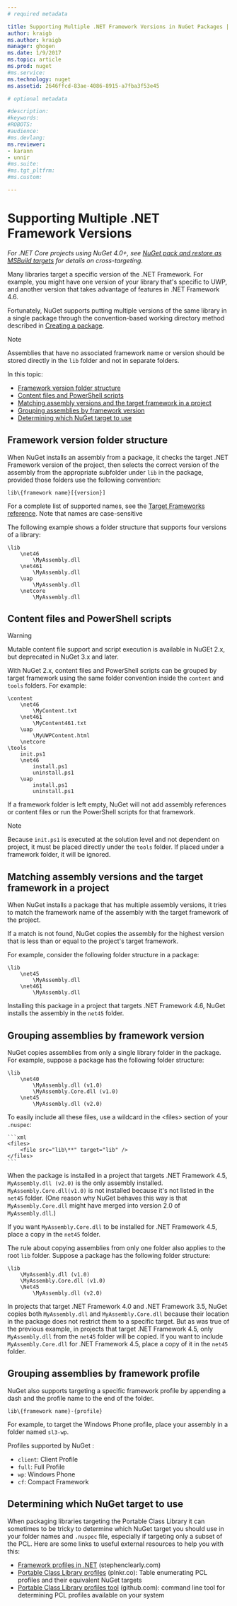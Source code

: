 ```yaml
---
# required metadata

title: Supporting Multiple .NET Framework Versions in NuGet Packages | Microsoft Docs
author: kraigb
ms.author: kraigb
manager: ghogen
ms.date: 1/9/2017
ms.topic: article
ms.prod: nuget
#ms.service:
ms.technology: nuget
ms.assetid: 2646ffcd-83ae-4086-8915-a7fba3f53e45

# optional metadata

#description:
#keywords:
#ROBOTS:
#audience:
#ms.devlang:
ms.reviewer:
- karann
- unnir
#ms.suite:
#ms.tgt_pltfrm:
#ms.custom:

---
```

# Supporting Multiple .NET Framework Versions

*For .NET Core projects using NuGet 4.0+, see [NuGet pack and restore as MSBuild targets](../schema/msbuild-targets.md) for details on cross-targeting.*

Many libraries target a specific version of the .NET Framework. For example, you might have one version of your library that's specific to UWP, and another version that takes advantage of features in .NET Framework 4.6.

Fortunately, NuGet supports putting multiple versions of the same library in a single package through the convention-based working directory method described in [Creating a package](../create-packages/creating-a-package.md#from-a-convention-based-working-directory).

> [!Note]
> Assemblies that have no associated framework name or version should be stored directly in the `lib` folder and not in separate folders.

In this topic:

- [Framework version folder structure](#framework-version-folder-structure)
- [Content files and PowerShell scripts](#content-files-and-powershell-scripts)
- [Matching assembly versions and the target framework in a project](#matching-assembly-versions-and-the-target-framework-in-a-project)
- [Grouping assemblies by framework version](#grouping-assemblies-by-framework-version)
- [Determining which NuGet target to use](#determining-which-nuget-target-to-use)


## Framework version folder structure

When NuGet installs an assembly from a package, it checks the target .NET Framework version of the project, then selects the correct version of the assembly from the appropriate subfolder under `lib` in the package, provided those folders use the following convention:

    lib\{framework name}[{version}]

For a complete list of supported names, see the [Target Frameworks reference](../schema/target-frameworks.md#supported-frameworks). Note that names are case-sensitive

The following example shows a folder structure that supports four versions of a library:

    \lib
        \net46
            \MyAssembly.dll
        \net461
            \MyAssembly.dll
        \uap
            \MyAssembly.dll
        \netcore
            \MyAssembly.dll


## Content files and PowerShell scripts

> [!Warning]
> Mutable content file support and script execution is available in NuGEt 2.x, but deprecated in NuGet 3.x and later.

With NuGet 2.x, content files and PowerShell scripts can be grouped by target framework using the same folder convention inside the `content` and `tools` folders. For example:

    \content
        \net46
            \MyContent.txt
        \net461
            \MyContent461.txt
        \uap
            \MyUWPContent.html
        \netcore
    \tools
        init.ps1
        \net46
            install.ps1
            uninstall.ps1
        \uap
            install.ps1
            uninstall.ps1

If a framework folder is left empty, NuGet will not add assembly references or content files or run the PowerShell scripts for that framework.

> [!Note]
> Because `init.ps1` is executed at the solution level and not dependent on project, it must be placed directly under the `tools` folder. If placed under a framework folder, it will be ignored.


## Matching assembly versions and the target framework in a project

When NuGet installs a package that has multiple assembly versions, it tries to match the framework name of the assembly with the target framework of the project.

If a match is not found, NuGet copies the assembly for the highest version that is less than or equal to the project's target framework.

For example, consider the following folder structure in a package:

    \lib
        \net45
            \MyAssembly.dll
        \net461
            \MyAssembly.dll


Installing this package in a project that targets .NET Framework 4.6, NuGet installs the assembly in the `net45` folder.

## Grouping assemblies by framework version

NuGet copies assemblies from only a single library folder in the package. For example, suppose a package has the following folder structure:

    \lib
        \net40
            \MyAssembly.dll (v1.0)
            \MyAssembly.Core.dll (v1.0)
        \net45
            \MyAssembly.dll (v2.0)


To easily include all these files, use a wildcard in the &lt;files&gt; section of your `.nuspec`:

    ```xml
    <files>
        <file src="lib\**" target="lib" />
    </files>
    ```

When the package is installed in a project that targets .NET Framework 4.5, `MyAssembly.dll (v2.0)` is the only assembly installed. `MyAssembly.Core.dll(v1.0)` is not installed because it's not listed in the `net45` folder. (One reason why NuGet behaves this way is that `MyAssembly.Core.dll` might have merged into version 2.0 of `MyAssembly.dll`.)

If you want `MyAssembly.Core.dll` to be installed for .NET Framework 4.5, place a copy in the `net45` folder.

The rule about copying assemblies from only one folder also applies to the root `lib` folder. Suppose a package has the following folder structure:

    \lib
        \MyAssembly.dll (v1.0)
        \MyAssembly.Core.dll (v1.0)
        \Net45
            \MyAssembly.dll (v2.0)

In projects that target .NET Framework 4.0 and .NET Framework 3.5, NuGet copies both `MyAssembly.dll` and `MyAssembly.Core.dll` because their location in the package does not restrict them to a specific target. But as was true of the previous example, in projects that target .NET Framework 4.5, only `MyAssembly.dll` from the `net45` folder will be copied. If you want to include `MyAssembly.Core.dll` for .NET Framework 4.5, place a copy of it in the `net45` folder.


## Grouping assemblies by framework profile

NuGet also supports targeting a specific framework profile by appending a dash and the profile name to the end of the folder.

    lib\{framework name}-{profile}

For example, to target the Windows Phone profile, place your assembly in a folder named `sl3-wp`.

Profiles supported by NuGet :

- `client`: Client Profile
- `full`: Full Profile
- `wp`: Windows Phone
- `cf`: Compact Framework

## Determining which NuGet target to use

When packaging libraries targeting the Portable Class Library it can sometimes to be tricky to determine which NuGet target you should use in your folder names and `.nuspec` file, especially if targeting only a subset of the PCL. Here are some links to useful external resources to help you with this:

- [Framework profiles in .NET](http://blog.stephencleary.com/2012/05/framework-profiles-in-net.html) (stephenclearly.com)
- [Portable Class Library profiles](http://embed.plnkr.co/03ck2dCtnJogBKHJ9EjY/preview) (plnkr.co): Table enumerating PCL profiles and their equivalent NuGet targets
- [Portable Class Library profiles tool](https://github.com/StephenCleary/PortableLibraryProfiles) (github.com): command line tool for determining PCL profiles available on your system
